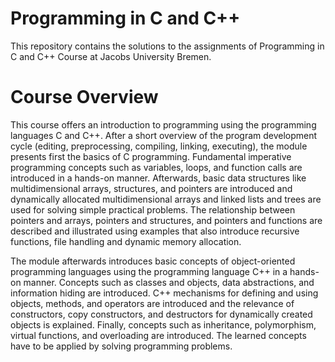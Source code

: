 # Programming in C and C++
This repository contains the solutions to the assignments of Programming in C and C++ Course at Jacobs University Bremen.

# Course Overview
This course offers an introduction to programming using the programming languages C and C++. After a short overview of the program development cycle (editing, preprocessing, compiling, linking, executing), the module presents first the basics of C programming. Fundamental imperative programming concepts such as variables, loops, and function calls are introduced in a hands-on manner. Afterwards, basic data structures like multidimensional arrays, structures, and pointers are introduced and dynamically allocated multidimensional arrays and linked lists and trees are used for solving simple practical problems. The relationship between pointers and arrays, pointers and structures, and pointers and functions are described and illustrated using examples that also introduce recursive functions, file handling and dynamic memory allocation.

The module afterwards introduces basic concepts of object-oriented programming languages using the programming language C++ in a hands-on manner. Concepts such as classes and objects, data abstractions, and information hiding are introduced. C++ mechanisms for defining and using objects, methods, and operators are introduced and the relevance of constructors, copy constructors, and destructors for dynamically created objects is explained. Finally, concepts such as inheritance, polymorphism, virtual functions, and overloading are introduced. The learned concepts have to be applied by solving programming problems.
